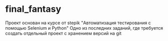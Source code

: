 # final_fantasy

Проект основан на курсе от stepik "Автоматизация тестирования с помощью Selenium и Python"
Одно из последних заданий, где требуется создать отдельный проект с хранением версий на git
